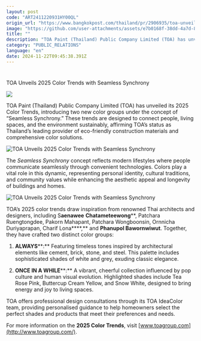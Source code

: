 ```yaml
---
layout: post
code: "ART2411220931HY00QL"
origin_url: "https://www.bangkokpost.com/thailand/pr/2906935/toa-unveils-2025-color-trends-with-seamless-synchrony-"
image: "https://github.com/user-attachments/assets/e7b0168f-38dd-4a7d-8936-1910c2778d51"
title: ""
description: "TOA Paint (Thailand) Public Company Limited (TOA) has unveiled its 2025 Color Trends, introducing two new color groups under the concept of “Seamless Synchrony.” These trends are designed to connect people, living spaces, and the environment sustainably, affirming TOA’s status as Thailand’s leading provider of eco-friendly construction materials and comprehensive color solutions."
category: "PUBLIC_RELATIONS"
language: "en"
date: 2024-11-22T09:45:38.391Z
---
```


# 

TOA Unveils 2025 Color Trends with Seamless Synchrony

![](https://static.bangkokpost.com/media/content/20241122/c1_2906935.jpg)

TOA Paint (Thailand) Public Company Limited (TOA) has unveiled its 2025 Color Trends, introducing two new color groups under the concept of “Seamless Synchrony.” These trends are designed to connect people, living spaces, and the environment sustainably, affirming TOA’s status as Thailand’s leading provider of eco-friendly construction materials and comprehensive color solutions.

![TOA Unveils 2025 Color Trends with Seamless Synchrony ](https://github.com/user-attachments/assets/a79519e0-a0ef-4b4f-b429-59684b2e076a)

The _Seamless Synchrony_ concept reflects modern lifestyles where people communicate seamlessly through convenient technologies. Colors play a vital role in this dynamic, representing personal identity, cultural traditions, and community values while enhancing the aesthetic appeal and longevity of buildings and homes.  

![TOA Unveils 2025 Color Trends with Seamless Synchrony ](https://github.com/user-attachments/assets/63adc26f-2c26-49b2-9637-0e6a23d551df)

TOA’s 2025 color trends draw inspiration from renowned Thai architects and designers, including S**aenawee** **Chatameteewong****, Patchara Ruengtongdee, Pakorn Mahapant, Patchara Wongboonsin, Ornnicha Duriyaprapan, Charif Lona****,** and **Phanupol Bawornwiwut**. Together, they have crafted two distinct color groups: 

1.  **ALWAYS****:** Featuring timeless tones inspired by architectural elements like cement, brick, stone, and steel. This palette includes sophisticated shades of white and grey, exuding classic elegance. 
    

2.  **ONCE IN A WHILE****:** A vibrant, cheerful collection influenced by pop culture and human visual evolution. Highlighted shades include Tea Rose Pink, Buttercup Cream Yellow, and Snow White, designed to bring energy and joy to living spaces. 
    

TOA offers professional design consultations through its TOA IdeaColor team, providing personalised guidance to help homeowners select the perfect shades and products that meet their preferences and needs. 

For more information on the **2025 Color Trends**, visit [www.toagroup.com](http://www.toagroup.com/).